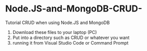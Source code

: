 # Node.JS-and-MongoDB-CRUD-
Tutorial CRUD when using Node.JS and MongoDB

1. Download these files to your laptop (PC)
2. Put into a directory such as CRUD or whatever you want
3. running it from Visual Studio Code or Command Prompt
